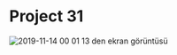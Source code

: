 # Project 31

![2019-11-14 00 01 13 den ekran görüntüsü](https://user-images.githubusercontent.com/30186772/68804110-149b9380-0672-11ea-8b78-b731f2baca7f.png)

